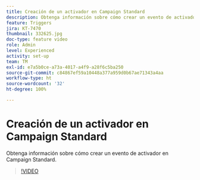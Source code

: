 ```yaml
---
title: Creación de un activador en Campaign Standard
description: Obtenga información sobre cómo crear un evento de activador en Campaign Standard.
feature: Triggers
jira: KT-7470
thumbnail: 332625.jpg
doc-type: feature video
role: Admin
level: Experienced
activity: set-up
team: TM
exl-id: e7a5b0ce-a73a-4017-a4f9-a28f6c5ba250
source-git-commit: c84867ef59a10448a377a959d0b67ae71343a4aa
workflow-type: ht
source-wordcount: '32'
ht-degree: 100%

---
```


# Creación de un activador en Campaign Standard

Obtenga información sobre cómo crear un evento de activador en Campaign Standard.

>[!VIDEO](https://video.tv.adobe.com/v/332625?quality=12&learn=on)
